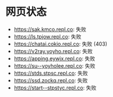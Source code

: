 # 网页状态
- https://sak.kmco.repl.co: 失败
- https://ls.tpjow.repl.co: 失败
- https://chatai.cokio.repl.co: 失败 (403)
- https://v2ray.yoyho.repl.co: 失败
- https://apping.eywjx.repl.co: 失败
- https://su--yoyholee.repl.co: 失败
- https://stds.stpsc.repl.co: 失败
- https://ssd.zockq.repl.co: 失败
- https://start--stpstyc.repl.co: 失败
